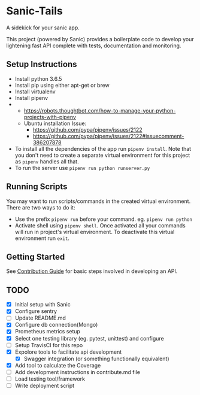 # Sanic-Tails
A sidekick for your sanic app. 

This project (powered by Sanic) provides a boilerplate code to develop your lightening fast API complete with tests, documentation and monitoring.

## Setup Instructions
* Install python 3.6.5
* Install pip using either apt-get or brew
* Install virtualenv
* Install pipenv
* * https://robots.thoughtbot.com/how-to-manage-your-python-projects-with-pipenv
  * Ubuntu installation Issue:
    * https://github.com/pypa/pipenv/issues/2122
    * https://github.com/pypa/pipenv/issues/2122#issuecomment-386207878
* To install all the dependencies of the app run `pipenv install`. Note that you don't need to create a separate virtual environment for this project as `pipenv` handles all that.
* To run the server use `pipenv run python runserver.py`

## Running Scripts
You may want to run scripts/commands in the created virtual environment. There are two ways to do it:
* Use the prefix `pipenv run` before your command. eg. `pipenv run python`
* Activate shell using `pipenv shell`. Once activated all your commands will run in project's virtual environment. To deactivate this virtual environment run `exit`.

## Getting Started
See [Contribution Guide](https://github.com/gofynd/sanic-tails/blob/master/CONTRIBUTING.md) for basic steps involved in developing an API.

## TODO
- [x] Initial setup with Sanic
- [x] Configure sentry
- [ ] Update README.md
- [x] Configure db connection(Mongo)
- [x] Prometheus metrics setup
- [x] Select one testing library (eg. pytest, unittest) and configure
- [ ] Setup TravisCI for this repo
- [x] Expolore tools to facilitate api development
    - [x] Swagger integration (or something functionally equivalent)
- [x] Add tool to calculate the Coverage
- [ ] Add development instructions in contribute.md file
- [ ] Load testing tool/framework
- [ ] Write deployment script
